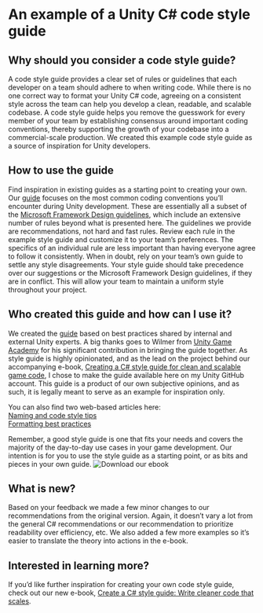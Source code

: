 # An example of a Unity C# code style guide

## Why should you consider a code style guide?
A code style guide provides a clear set of rules or guidelines that each developer on a team should adhere to when writing code.
While there is no one correct way to format your Unity C# code, agreeing on a consistent style across the team can help you develop a clean, readable, and scalable codebase. A code style guide helps you remove the guesswork for every member of your team by establishing consensus around important coding conventions, thereby supporting the growth of your codebase into a commercial-scale production.
We created this example code style guide as a source of inspiration for Unity developers. 

## How to use the guide
Find inspiration in existing guides as a starting point to creating your own. Our [guide](https://resources.unity.com/games/create-code-style-guide-e-book) focuses on the most common coding conventions you’ll encounter during Unity development. These are essentially all a subset of the [Microsoft Framework Design guidelines](https://docs.microsoft.com/en-us/dotnet/standard/design-guidelines/), which include an extensive number of rules beyond what is presented here.
The guidelines we provide are recommendations, not hard and fast rules. Review each rule in the example style guide and customize it to your team’s preferences. The specifics of an individual rule are less important than having everyone agree to follow it consistently. When in doubt, rely on your team’s own guide to settle any style disagreements.
Your style guide should take precedence over our suggestions or the Microsoft Framework Design guidelines, if they are in conflict. This will allow your team to maintain a uniform style throughout your project.

## Who created this guide and how can I use it?
We created the [guide](https://resources.unity.com/games/create-code-style-guide-e-book) based on best practices shared by internal and external Unity experts. A big thanks goes to Wilmer from [Unity Game Academy](https://github.com/UnityGameAcademy) for his significant contribution in bringing the guide together. 
As style guide is highly opinionated, and as the lead on the project behind our accompanying e-book, [Creating a C# style guide for clean and scalable game code](https://resources.unity.com/games/create-code-style-guide-e-book), I chose to make the guide available here on my Unity GitHub account. This guide is a product of our own subjective opinions, and as such, it is legally meant to serve as an example for inspiration only.

You can also find two web-based articles here:<br>
[Naming and code style tips](https://unity.com/how-to/naming-and-code-style-tips-c-scripting-unity)<br>
[Formatting best practices](https://unity.com/how-to/formatting-best-practices-c-scripting-unity)

Remember, a good style guide is one that fits your needs and covers the majority of the day-to-day use cases in your game development.
Our intention is for you to use the style guide as a starting point, or as bits and pieces in your own guide.
![Download our ebook](https://unity.com/_next/image?url=https%3A%2F%2Fcdn.bfldr.com%2FS5BC9Y64%2Fat%2Fbg6rs867pr66prkr78ksjs59%2FC_Guide-Social_Twitter_1200x675.jpg%3Fauto%3Dwebp&w=3840&q=75&dpl=dpl_5rNgCffrBH21hhkRkUyoeQhehptm)

## What is new?
Based on your feedback we made a few minor changes to our recommendations from the original version. Again, it doesn’t vary a lot from the general C# recommendations or our recommendation to prioritize readability over efficiency, etc. We also added a few more examples so it’s easier to translate the theory into actions in the e-book. 

## Interested in learning more?
If you’d like further inspiration for creating your own code style guide, check out our new e-book, [Create a C# style guide: Write cleaner code that scales](https://resources.unity.com/games/create-code-style-guide-e-book).
